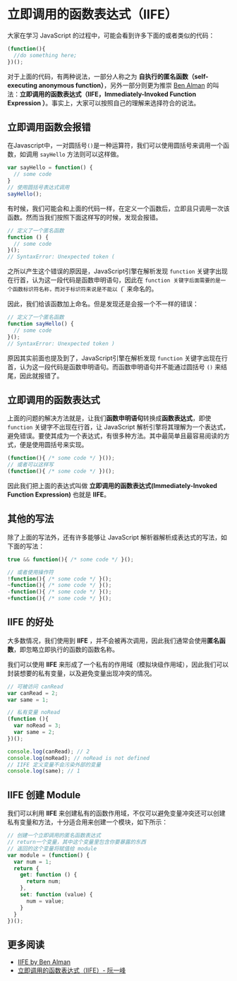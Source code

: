 # 立即调用的函数表达式（IIFE）

大家在学习 JavaScript 的过程中，可能会看到许多下面的或者类似的代码：

```js
(function(){
  //do something here;
})();
```

对于上面的代码，有两种说法，一部分人称之为 **自执行的匿名函数（self-executing anonymous function）**，另外一部分则更为推崇 [Ben Alman](http://benalman.com/news/2010/11/immediately-invoked-function-expression/#iife) 的叫法：**立即调用的函数表达式（IIFE，Immediately-Invoked Function Expression ）**。事实上，大家可以按照自己的理解来选择符合的说法。

## 立即调用函数会报错

在Javascript中，一对圆括号`()`是一种运算符，我们可以使用圆括号来调用一个函数，如调用 `sayHello` 方法则可以这样做。

```js
var sayHello = function() {
  // some code
}
// 使用圆括号表达式调用
sayHello();
```

有时候，我们可能会和上面的代码一样，在定义一个函数后，立即且只调用一次该函数。然而当我们按照下面这样写的时候，发现会报错。

```js
// 定义了一个匿名函数
function () {
  // some code
}();
// SyntaxError: Unexpected token (
```

之所以产生这个错误的原因是，JavaScript引擎在解析发现 `function` 关键字出现在行首，认为这一段代码是函数申明语句，因此在 `function 关键字后面需要的是一个函数标识符名称，而对于标识符来说是不能以 `(` 来命名的。

因此，我们给该函数加上命名。但是发现还是会报一个不一样的错误：

```js
// 定义了一个匿名函数
function sayHello() {
  // some code
}();
// SyntaxError: Unexpected token )
```

原因其实前面也提及到了，JavaScript引擎在解析发现 `function` 关键字出现在行首，认为这一段代码是函数申明语句。而函数申明语句并不能通过圆括号 `()` 来结尾，因此就报错了。

## 立即调用的函数表达式

上面的问题的解决方法就是，让我们**函数申明语句**转换成**函数表达式**，即使 `function` 关键字不出现在行首，让 JavaScript 解析引擎将其理解为一个表达式，避免错误。要使其成为一个表达式，有很多种方法。其中最简单且最容易阅读的方式，便是使用圆括号来实现。

```js
(function(){ /* some code */ }());
// 或者可以这样写
(function(){ /* some code */ })();
```

因此我们把上面的表达式叫做 **立即调用的函数表达式(Immediately-Invoked Function Expression)** 也就是 **IIFE**。

## 其他的写法

除了上面的写法外，还有许多能够让 JavaScript 解析器解析成表达式的写法，如下面的写法：

```js
true && function(){ /* some code */ }();

// 或者使用操作符
!function(){ /* some code */ }();
~function(){ /* some code */ }();
-function(){ /* some code */ }();
+function(){ /* some code */ }();
```

## IIFE 的好处

大多数情况，我们使用到 **IIFE** ，并不会被再次调用，因此我们通常会使用**匿名函数**，即忽略立即执行的函数的函数名称。

我们可以使用 **IIFE** 来形成了一个私有的作用域（模拟块级作用域），因此我们可以封装想要的私有变量，以及避免变量出现冲突的情况。

```js
// 可被访问 canRead
var canRead = 2;
var same = 1;

// 私有变量 noRead
(function (){
  var noRead = 3;
  var same = 2;
})();

console.log(canRead); // 2
console.log(noRead); // noRead is not defined
// IIFE 定义变量不会污染外部的变量
console.log(same); // 1
```

## IIFE 创建 Module

我们可以利用 **IIFE** 来创建私有的函数作用域，不仅可以避免变量冲突还可以创建私有变量和方法，十分适合用来创建一个模块，如下所示：

```js
// 创建一个立即调用的匿名函数表达式
// return一个变量，其中这个变量里包含你要暴露的东西
// 返回的这个变量将赋值给 module
var module = (function() {
  var num = 1;
  return {
    get: function () {
      return num;
    },
    set: function (value) {
      num = value;
    }
  }
})();
```

## 更多阅读

- [IIFE by Ben Alman](http://benalman.com/news/2010/11/immediately-invoked-function-expression/#iife)
- [立即调用的函数表达式（IIFE）- 阮一峰](http://javascript.ruanyifeng.com/grammar/function.html#toc24)